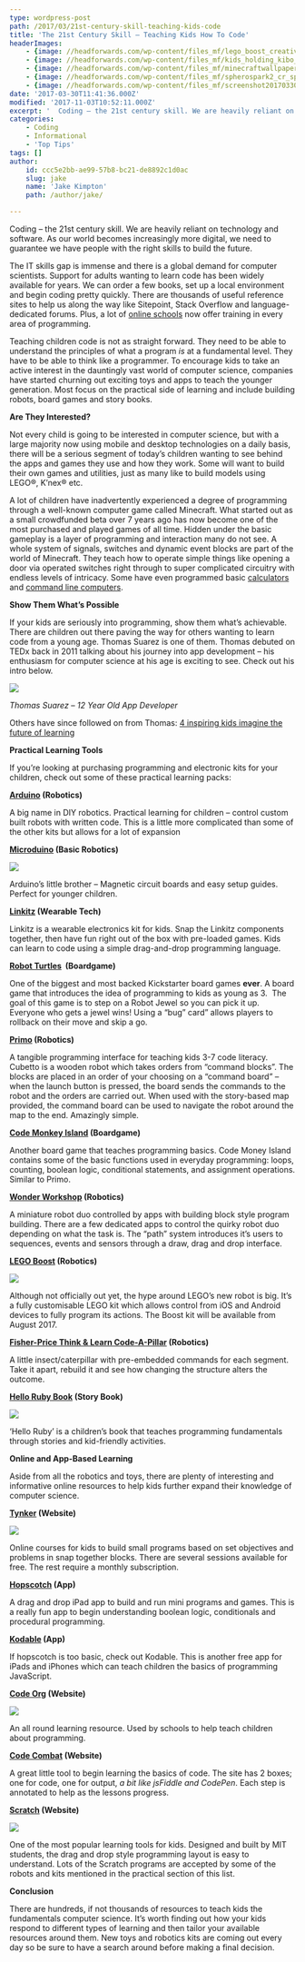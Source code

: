 ```yaml
---
type: wordpress-post
path: /2017/03/21st-century-skill-teaching-kids-code
title: 'The 21st Century Skill – Teaching Kids How To Code'
headerImages:
    - {image: //headforwards.com/wp-content/files_mf/lego_boost_creative_tool_box.jpg, text: 'The 21st Century Skill - Teaching Kids How To Code'}
    - {image: //headforwards.com/wp-content/files_mf/kids_holding_kibo_photo_150729.jpg, text: ""}
    - {image: //headforwards.com/wp-content/files_mf/minecraftwallpaper18.jpg, text: ""}
    - {image: //headforwards.com/wp-content/files_mf/spherospark2_cr_sphero.jpg, text: ""}
    - {image: //headforwards.com/wp-content/files_mf/screenshot20170330at12.10.12.jpg, text: ""}
date: '2017-03-30T11:41:36.000Z'
modified: '2017-11-03T10:52:11.000Z'
excerpt: '  Coding – the 21st century skill. We are heavily reliant on technology and software. As our world becomes increasingly more digital, we need to guarantee we have people with the right skills to build the future. The IT skills gap is immense and there is a global demand for computer scientists. Support for adults wanting …'
categories:
    - Coding
    - Informational
    - 'Top Tips'
tags: []
author:
    id: ccc5e2bb-ae99-57b8-bc21-de8892c1d0ac
    slug: jake
    name: 'Jake Kimpton'
    path: /author/jake/

---
```

Coding – the 21st century skill. We are heavily reliant on technology and software. As our world becomes increasingly more digital, we need to guarantee we have people with the right skills to build the future.

The IT skills gap is immense and there is a global demand for computer scientists. Support for adults wanting to learn code has been widely available for years. We can order a few books, set up a local environment and begin coding pretty quickly. There are thousands of useful reference sites to help us along the way like Sitepoint, Stack Overflow and language-dedicated forums. Plus, a lot of [online schools](https://www.headforwards.com/2017/03/learn-code-online-resources-beginners/) now offer training in every area of programming.

Teaching children code is not as straight forward. They need to be able to understand the principles of what a program _is_ at a fundamental level. They have to be able to think like a programmer. To encourage kids to take an active interest in the dauntingly vast world of computer science, companies have started churning out exciting toys and apps to teach the younger generation. Most focus on the practical side of learning and include building robots, board games and story books.

**Are They Interested?**

Not every child is going to be interested in computer science, but with a large majority now using mobile and desktop technologies on a daily basis, there will be a serious segment of today’s children wanting to see behind the apps and games they use and how they work. Some will want to build their own games and utilities, just as many like to build models using LEGO®, K’nex® etc.

A lot of children have inadvertently experienced a degree of programming through a well-known computer game called Minecraft. What started out as a small crowdfunded beta over 7 years ago has now become one of the most purchased and played games of all time. Hidden under the basic gameplay is a layer of programming and interaction many do not see. A whole system of signals, switches and dynamic event blocks are part of the world of Minecraft. They teach how to operate simple things like opening a door via operated switches right through to super complicated circuitry with endless levels of intricacy. Some have even programmed basic [calculators](https://www.youtube.com/watch?v=wgJfVRhotlQ) and [command line computers](https://www.youtube.com/watch?v=aQqWorbrAaY).

**Show Them What’s Possible**

If your kids are seriously into programming, show them what’s achievable. There are children out there paving the way for others wanting to learn code from a young age. Thomas Suarez is one of them. Thomas debuted on TEDx back in 2011 talking about his journey into app development – his enthusiasm for computer science at his age is exciting to see. Check out his intro below.

![](//headforwards.com/wp-content/uploads/2017/03/Screen-Shot-2017-03-30-at-12.06.36.jpg)

_Thomas Suarez – 12 Year Old App Developer_

Others have since followed on from Thomas: [4 inspiring kids imagine the future of learning](http://blog.ted.com/4-inspiring-kids-imagine-the-future-of-learning/)

**Practical Learning Tools**

If you’re looking at purchasing programming and electronic kits for your children, check out some of these practical learning packs:

**[Arduino](https://www.fractuslearning.com/2015/11/02/arduino-kits-young-programmers-makers/) (Robotics)**

A big name in DIY robotics. Practical learning for children – control custom built robots with written code. This is a little more complicated than some of the other kits but allows for a lot of expansion

**[Microduino](https://www.amazon.com/gp/product/B01NBEKVYX/ref=as_li_tl?ie=UTF8&tag=workingmotherbonnier-20&camp=1789&creative=9325&linkCode=as2&creativeASIN=B01NBEKVYX&linkId=35aa1be101cd7025c19aa22baab945a7) (Basic Robotics)**

![](//headforwards.com/wp-content/uploads/2017/03/Microduino-mCookie-Review-11.jpg)

Arduino’s little brother – Magnetic circuit boards and easy setup guides. Perfect for younger children.

**[Linkitz](http://www.linkitz.com/) (Wearable Tech)**

Linkitz is a wearable electronics kit for kids. Snap the Linkitz components together, then have fun right out of the box with pre-loaded games. Kids can learn to code using a simple drag-and-drop programming language. 

**[Robot Turtles](http://www.robotturtles.com/)  (Boardgame)**

One of the biggest and most backed Kickstarter board games **ever**. A board game that introduces the idea of programming to kids as young as 3.  The goal of this game is to step on a Robot Jewel so you can pick it up. Everyone who gets a jewel wins! Using a “bug” card” allows players to rollback on their move and skip a go.

**[Primo](http://primo.io/) (Robotics)**

A tangible programming interface for teaching kids 3-7 code literacy. Cubetto is a wooden robot which takes orders from “command blocks”. The blocks are placed in an order of your choosing on a “command board” – when the launch button is pressed, the board sends the commands to the robot and the orders are carried out. When used with the story-based map provided, the command board can be used to navigate the robot around the map to the end. Amazingly simple. 

**[Code Monkey Island](http://codemonkeyplanet.com/) (Boardgame)**

Another board game that teaches programming basics. Code Money Island contains some of the basic functions used in everyday programming: loops, counting, boolean logic, conditional statements, and assignment operations. Similar to Primo.

**[Wonder Workshop](https://www.play-i.com/) (Robotics)**

A miniature robot duo controlled by apps with building block style program building. There are a few dedicated apps to control the quirky robot duo depending on what the task is. The “path” system introduces it’s users to sequences, events and sensors through a draw, drag and drop interface.

**[LEGO Boost](https://www.lego.com/en-us/boost) (Robotics)**

![](//headforwards.com/wp-content/uploads/2017/03/lego_boost_creative_tool_box.jpg)

Although not officially out yet, the hype around LEGO’s new robot is big. It’s a fully customisable LEGO kit which allows control from iOS and Android devices to fully program its actions. The Boost kit will be available from August 2017.

**[Fisher-Price Think & Learn Code-A-Pillar](https://www.amazon.com/gp/product/B01ASVD2L4/ref=as_li_tl?ie=UTF8&tag=workingmotherbonnier-20&camp=1789&creative=9325&linkCode=as2&creativeASIN=B01ASVD2L4&linkId=9705ce5b51175d3fe56ca014d0dca897) (Robotics)**

A little insect/caterpillar with pre-embedded commands for each segment. Take it apart, rebuild it and see how changing the structure alters the outcome.

**[Hello Ruby Book](https://shop.helloruby.com/pages/order-the-book) (Story Book)**

![](//headforwards.com/wp-content/uploads/2017/03/Screen-Shot-2017-03-30-at-12.05.34.jpg)

‘Hello Ruby’ is a children’s book that teaches programming fundamentals through stories and kid-friendly activities.

**Online and App-Based Learning**

Aside from all the robotics and toys, there are plenty of interesting and informative online resources to help kids further expand their knowledge of computer science.

**[Tynker](http://www.tynker.com/) (Website)**

![](//headforwards.com/wp-content/uploads/2017/03/codeblocks-code.png)

Online courses for kids to build small programs based on set objectives and problems in snap together blocks. There are several sessions available for free. The rest require a monthly subscription. 

**[Hopscotch](https://www.gethopscotch.com/) (App)**

A drag and drop iPad app to build and run mini programs and games. This is a really fun app to begin understanding boolean logic, conditionals and procedural programming. 

**[Kodable](https://itunes.apple.com/us/app/kodable/id577673067?mt=8) (App)**

If hopscotch is too basic, check out Kodable. This is another free app for iPads and iPhones which can teach children the basics of programming JavaScript.

**[Code Org](https://code.org/learn) (Website)**

![](//headforwards.com/wp-content/uploads/2017/03/minecraft2016.jpg)

An all round learning resource. Used by schools to help teach children about programming.

**[Code Combat](https://codecombat.com) (Website)**

A great little tool to begin learning the basics of code. The site has 2 boxes; one for code, one for output, _a bit like jsFiddle and CodePen_. Each step is annotated to help as the lessons progress.

**[Scratch](https://scratch.mit.edu/) (Website)**

![](//headforwards.com/wp-content/uploads/2017/03/Screen-Shot-2017-03-30-at-16.29.30.jpg)

One of the most popular learning tools for kids. Designed and built by MIT students, the drag and drop style programming layout is easy to understand. Lots of the Scratch programs are accepted by some of the robots and kits mentioned in the practical section of this list.

**Conclusion**

There are hundreds, if not thousands of resources to teach kids the fundamentals computer science. It’s worth finding out how your kids respond to different types of learning and then tailor your available resources around them. New toys and robotics kits are coming out every day so be sure to have a search around before making a final decision.
